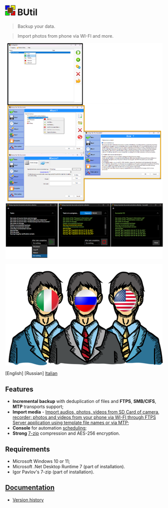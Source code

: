 # ![BUtil Logotype](./help/Assets/Logotype.png) BUtil

> Backup your data.

> Import photos from phone via WI-FI and more.

![Tasks application](./help/Assets/Screenshot%201.png)
![Launch task application](./help/Assets/Image%20-%20Launch%20App.png)

![Supported Languages](./help/Assets/Image%20-%20Languages.png)

[English] [Russian] [Italian](https://github.com/bovirus)

## Features

- **Incremental backup** with deduplication of files and **FTPS**, **SMB/CIFS**, **MTP** transports support;
- **Import media** - [Import audios, photos, videos from SD Card of camera, recorder; photos and videos from your phone via WI-FI through FTPS Server application using template file names or via MTP](./help/Import%20media%20task.md);
- **Console** for automation [scheduling](./help/Command%20line.md);
- **Strong** [7-zip](https://www.7-zip.org/) compression and AES-256 encryption.

## Requirements

- Microsoft Windows 10 or 11;
- Microsoft .Net Desktop Runtime 7 (part of installation).
- Igor Pavlov's 7-zip (part of installation).

## [Documentation](https://github.com/drweb86/butil/tree/master/help)

- [Version history](./help/Version%20History%20(Changelog).md)

